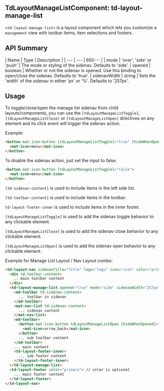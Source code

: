 ## TdLayoutManageListComponent: td-layout-manage-list

`<td-layout-manage-list>` is a layout component which lets you customize a `management` view with toolbar items, item selections and footers.


## API Summary

| Name | Type | Description |
| --- | --- | 650--- |
| mode | 'over', 'side' or 'push' | The mode or styling of the sidenav. Defaults to 'side'.
| opened | boolean | Whether or not the sidenav is opened. Use this binding to open/close the sidenav. Defaults to 'true'.
| sidenavWidth | string | Sets the 'width' of the sidenav in either 'px' or '%'. Defaults to '257px'.


## Usage

To toggle/close/open the manage list sidenav from child layouts/components, you can use the `[tdLayoutManageListToggle]`, `[tdLayoutManageListClose]` or `[tdLayoutManageListOpen]` directives on any element and its click event will trigger the sidenav action.

Example:

```html
<button mat-icon-button [tdLayoutManageListToggle]="true" [hideWhenOpened]="true"> // or tdLayoutManageListOpen / tdLayoutManageListClose
  <mat-icon>menu</mat-icon>
</button>
```

To disable the sidenav action, just set the input to false.

```html
<button mat-icon-button [tdLayoutManageListToggle]="false">
  <mat-icon>menu</mat-icon>
</button>
```

`[td-sidenav-content]` is used to include items in the left side list.

`[td-toolbar-content]` is used to include items in the toolbar.

`td-layout-footer-inner` is used to include items in the inner footer.

`[tdLayoutManageListToggle]` is used to add the sidenav toggle behavior to any clickable element.

`[tdLayoutManageListClose]` is used to add the sidenav close behavior to any clickable element.

`[tdLayoutManageListOpen]` is used to add the sidenav open behavior to any clickable element.

Example for Manage List Layout / Nav Layout combo:

```html
<td-layout-nav sidenavTitle="title" logo="logo" icon="icon" color="primary">
  <div td-toolbar-content>
    .. main toolbar content
  </div>
  <td-layout-manage-list opened="true" mode="side" sidenavWidth="257px">
    <md-toolbar td-sidenav-content>
      ... toolbar in sidenav
    </md-toolbar>
    <mat-nav-list td-sidenav-content>
      ... sidenav content
    </mat-nav-list>
    <md-toolbar>
      <button mat-icon-button tdLayoutManageListOpen [hideWhenOpened]="true">
        <mat-icon>arrow_back</mat-icon>
      </button>
      ... sub toolbar content
    </md-toolbar>
    ... main content
    <td-layout-footer-inner>
      ... sub footer content
    </td-layout-footer-inner>
  </td-layout-manage-list>
  <td-layout-footer color="primary"> // color is optional
    ... main footer content
  </td-layout-footer>
</td-layout-nav>
```
